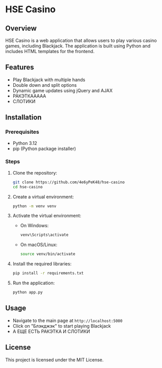 # HSE Casino

## Overview
HSE Casino is a web application that allows users to play various casino games, including Blackjack. The application is built using Python and includes HTML templates for the frontend.

## Features
- Play Blackjack with multiple hands
- Double down and split options
- Dynamic game updates using jQuery and AJAX
- РАКЭТКААААА
- СЛОТИКИ

## Installation

### Prerequisites
- Python 3.12
- pip (Python package installer)

### Steps
1. Clone the repository:
    ```sh
    git clone https://github.com/4e6yPeK48/hse-casino
    cd hse-casino
    ```

2. Create a virtual environment:
    ```sh
    python -m venv venv
    ```

3. Activate the virtual environment:
    - On Windows:
        ```sh
        venv\Scripts\activate
        ```
    - On macOS/Linux:
        ```sh
        source venv/bin/activate
        ```

4. Install the required libraries:
    ```sh
    pip install -r requirements.txt
    ```

5. Run the application:
    ```sh
    python app.py
    ```

## Usage
- Navigate to the main page at `http://localhost:5000`
- Click on "Блэкджэк" to start playing Blackjack
- А ЕЩЕ ЕСТЬ РАКЭТКА И СЛОТИКИ

## License
This project is licensed under the MIT License.
